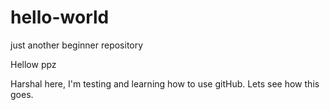 # hello-world
just another beginner repository 

Hellow ppz

Harshal here, I'm testing and learning how to use gitHub. 
Lets see how this goes.  
